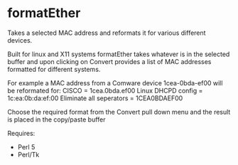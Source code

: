 # formatEther
Takes a selected MAC address and reformats it for various different devices.

Built for linux and X11 systems formatEther takes whatever is in the selected buffer and upon clicking on Convert provides a list of MAC addresses formatted for different systems.

For example a MAC address from a Comware device 1cea-0bda-ef00 will be reformated for:
CISCO = 1cea.0bda.ef00
Linux DHCPD config = 1c:ea:0b:da:ef:00
Eliminate all seperators = 1CEA0BDAEF00

Choose the required format from the Convert pull down menu and the result is placed in the copy/paste buffer

Requires:
* Perl 5
* Perl/Tk
